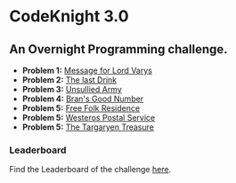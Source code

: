 # CodeKnight 3.0

## An Overnight Programming challenge.

* **Problem 1:** [Message for Lord Varys](https://www.hackerrank.com/contests/codeknight-3-0/challenges/tyrions-message)
* **Problem 2:** [The last Drink](https://www.hackerrank.com/contests/codeknight-3-0/challenges/the-last-drink)
* **Problem 3:** [Unsullied Army](https://www.hackerrank.com/contests/codeknight-3-0/challenges/unsullied-army-1)
* **Problem 4:** [Bran's Good Number](https://www.hackerrank.com/contests/codeknight-3-0/challenges/brans-good-number)
* **Problem 5:** [Free Folk Residence](https://www.hackerrank.com/contests/codeknight-3-0/challenges/free-folk-residence) 
* **Problem 5:** [Westeros Postal Service](https://www.hackerrank.com/contests/codeknight-3-0/challenges/westeros-postal-service) 
* **Problem 5:** [The Targaryen Treasure](https://www.hackerrank.com/contests/codeknight-3-0/challenges/the-targaryen-treasure)    


### Leaderboard

Find the Leaderboard of the challenge [here](https://www.hackerrank.com/contests/codeknight-3-0/leaderboard).

